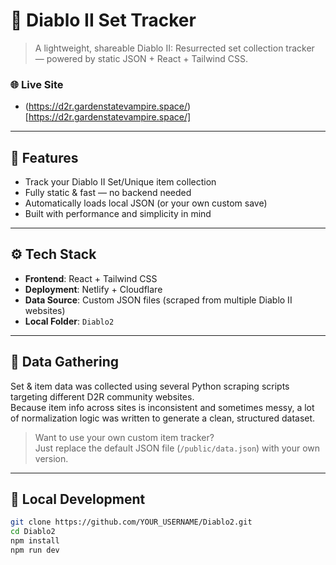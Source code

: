 # 🧙 Diablo II Set Tracker

> A lightweight, shareable Diablo II: Resurrected set collection tracker — powered by static JSON + React + Tailwind CSS.

### 🌐 Live Site

- (https://d2r.gardenstatevampire.space/)[https://d2r.gardenstatevampire.space/]
---

## 🧰 Features

- Track your Diablo II Set/Unique item collection
- Fully static & fast — no backend needed
- Automatically loads local JSON (or your own custom save)
- Built with performance and simplicity in mind

---

## ⚙️ Tech Stack

- **Frontend**: React + Tailwind CSS
- **Deployment**: Netlify + Cloudflare
- **Data Source**: Custom JSON files (scraped from multiple Diablo II websites)
- **Local Folder**: `Diablo2`

---

## 🐍 Data Gathering

Set & item data was collected using several Python scraping scripts targeting different D2R community websites.  
Because item info across sites is inconsistent and sometimes messy, a lot of normalization logic was written to generate a clean, structured dataset.

> Want to use your own custom item tracker?  
> Just replace the default JSON file (`/public/data.json`) with your own version.

---

## 🚀 Local Development

```bash
git clone https://github.com/YOUR_USERNAME/Diablo2.git
cd Diablo2
npm install
npm run dev
